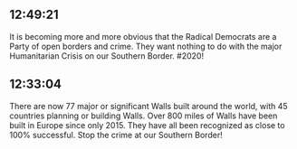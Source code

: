 ## 12:49:21
It is becoming more and more obvious that the Radical Democrats are a Party of open borders and crime. They want nothing to do with the major Humanitarian Crisis on our Southern Border. #2020!
## 12:33:04
There are now 77 major or significant Walls built around the world, with 45 countries planning or building Walls. Over 800 miles of Walls have been built in Europe since only 2015. They have all been recognized as close to 100% successful. Stop the crime at our Southern Border!
